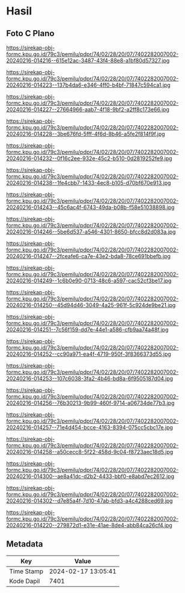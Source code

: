 # Hasil

## Foto C Plano

https://sirekap-obj-formc.kpu.go.id/79c3/pemilu/pdpr/74/02/28/20/07/7402282007002-20240216-014216--615e12ac-3487-43f4-88e8-a1bf80d57327.jpg

https://sirekap-obj-formc.kpu.go.id/79c3/pemilu/pdpr/74/02/28/20/07/7402282007002-20240216-014223--137b4da6-e346-4ff0-b4bf-71847c594ca1.jpg

https://sirekap-obj-formc.kpu.go.id/79c3/pemilu/pdpr/74/02/28/20/07/7402282007002-20240216-014227--27664966-aab7-4f18-9bf2-a2ff8c173e66.jpg

https://sirekap-obj-formc.kpu.go.id/79c3/pemilu/pdpr/74/02/28/20/07/7402282007002-20240216-014228--3be676fd-5fff-4f6d-8b46-a5fe2f814f9f.jpg

https://sirekap-obj-formc.kpu.go.id/79c3/pemilu/pdpr/74/02/28/20/07/7402282007002-20240216-014232--0f16c2ee-932e-45c2-b510-0d2819252fe9.jpg

https://sirekap-obj-formc.kpu.go.id/79c3/pemilu/pdpr/74/02/28/20/07/7402282007002-20240216-014238--1fe4cbb7-1433-4ec8-b105-d70bf670e913.jpg

https://sirekap-obj-formc.kpu.go.id/79c3/pemilu/pdpr/74/02/28/20/07/7402282007002-20240216-014243--45c6ac4f-6743-49da-b08b-f58e51038898.jpg

https://sirekap-obj-formc.kpu.go.id/79c3/pemilu/pdpr/74/02/28/20/07/7402282007002-20240216-014246--5be6d537-a546-4301-8650-bfcc8d2d083a.jpg

https://sirekap-obj-formc.kpu.go.id/79c3/pemilu/pdpr/74/02/28/20/07/7402282007002-20240216-014247--2fceafe6-ca7e-43e2-bda8-78ce691bbefb.jpg

https://sirekap-obj-formc.kpu.go.id/79c3/pemilu/pdpr/74/02/28/20/07/7402282007002-20240216-014249--1c6b0e90-0713-48c6-a597-cac52cf3be17.jpg

https://sirekap-obj-formc.kpu.go.id/79c3/pemilu/pdpr/74/02/28/20/07/7402282007002-20240216-014250--45d94d46-3049-4a25-961f-5c924de9be21.jpg

https://sirekap-obj-formc.kpu.go.id/79c3/pemilu/pdpr/74/02/28/20/07/7402282007002-20240216-014251--7c56f159-dd7e-44e1-a586-cfb9aa74a48f.jpg

https://sirekap-obj-formc.kpu.go.id/79c3/pemilu/pdpr/74/02/28/20/07/7402282007002-20240216-014252--cc90a971-ea4f-4719-950f-3f8366373d55.jpg

https://sirekap-obj-formc.kpu.go.id/79c3/pemilu/pdpr/74/02/28/20/07/7402282007002-20240216-014253--107c6038-3fa2-4b46-bd8a-6f9505187d04.jpg

https://sirekap-obj-formc.kpu.go.id/79c3/pemilu/pdpr/74/02/28/20/07/7402282007002-20240216-014256--76b30213-9b99-460f-9714-a06734de77b3.jpg

https://sirekap-obj-formc.kpu.go.id/79c3/pemilu/pdpr/74/02/28/20/07/7402282007002-20240216-014257--71e4d454-bcce-4163-8394-075cc5cbc17e.jpg

https://sirekap-obj-formc.kpu.go.id/79c3/pemilu/pdpr/74/02/28/20/07/7402282007002-20240216-014258--a50cecc8-5f22-458d-9c04-f8723aec18d5.jpg

https://sirekap-obj-formc.kpu.go.id/79c3/pemilu/pdpr/74/02/28/20/07/7402282007002-20240216-014300--ae8a41dc-d2b2-4433-bbf0-e8abd7ec2612.jpg

https://sirekap-obj-formc.kpu.go.id/79c3/pemilu/pdpr/74/02/28/20/07/7402282007002-20240216-014302--d7e85a4f-7d10-47ab-bfd3-a4c4288ced69.jpg

https://sirekap-obj-formc.kpu.go.id/79c3/pemilu/pdpr/74/02/28/20/07/7402282007002-20240216-014220--279872d1-e31e-41ae-8de4-abb84ca26cf4.jpg


## Metadata

| Key        | Value               |
| ---------- | ------------------- |
| Time Stamp | 2024-02-17 13:05:41 |
| Kode Dapil | 7401                |



